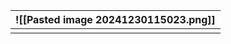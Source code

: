 
| ![[Pasted image 20241230115023.png]] |
| ------------------------------------ |
|                                      |
